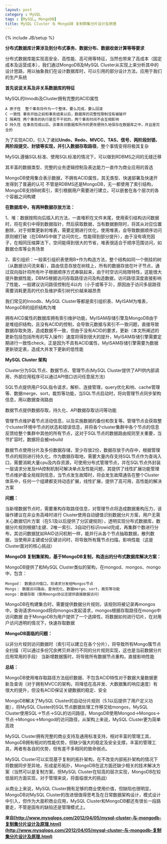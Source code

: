 ```yaml
---
layout: post
category : MySQL
tags : [MySQL, MongoDB]
title: MySQL Cluster 与 MongoDB 复制群集分片设计及原理
---
```

{% include JB/setup %}

**分布式数据库计算涉及到分布式事务、数据分布、数据收敛计算等等要求**

 分布式数据库能实现高安全、高性能、高可用等特征，当然也带来了高成本（固定成本及运营成本），我们通过MongoDB及MySQL Cluster从实现上来分析其中的设计思路，用以抽象我们在设计数据库时，可以引用的部分设计方法，应用于我们的生产系统
 
 **首先说说关系及非关系数据库的特征**
 
 MySQL的Innodb及Cluster拥有完整的ACID属性
 
    A 原子性  整个事务将作为一个整体，要么完成，要么回滚
    C 一致性 事务开始之前和事务结束以后，数据库的完整性限制没有被破坏
    I 隔离性 两个事务的执行是互不干扰的，两个事务时间不会互相影响
    D 持久性 在事务完成以后，该事务对数据库所作的更改便持久地保存在数据库之中，并且是完全的

为了实现ACID，引入了诸如**Undo、Redo、MVCC、TAS、信号、两阶段封锁、两阶段提交、封锁等实现，并引入数据存取路径**，整个事情变得将极其复杂

MySQL遵循SQL标准、使用SQL标准的情况下，可以做到RDBMS之间的无缝迁移

其丰富的数据类型、完整的业务逻辑控制及表达能力一直作为商业应用的首选
 
MongoDB使用集合表示数据，不拥有ACID属性，其无类型、快速部署及快速开发得到了普遍的认可
 不管是RDBMS还是MongoDB，无一都使用了索引结构，MongoDB支持B树索引，索引根据用户需要进行建立，可以嵌套在各个层次的各个容器之间构建
 
**在数据库中，有两种数据存放方法：**

1、堆：数据按照向后插入的方法，一直堆积在文件末尾，使用索引结构访问数据时，将在索引中得到数据指针，然后获取数据，当有数据删除时，将其从对应位置删除，对于频繁更新的堆表，需要定期进行优化，使用堆表，会导致数据顺序访问原则被打破（在DBMS中做了访问优化，性能得到部分提升），由于没有填充因子，在相同压缩算法下，空间能得到很大的节省，堆表很适合于顺序范围访问，如数据仓库等业务场景

2、索引组织：一般索引组织表使用B+作为构造方法，整个结构如同一个倒挂的树（从数据访问流来看），路由信息存放在树枝上，所有的数据存放在叶子节点，通过双向指针将所有叶子根据顺序方式串联起来，由于时空访问局限特性，这能很大提升数据性能，DBMS根据访问存取路径访问及构造数据，访问路径深度直接影响了性能，一般建议访问路径控制在4以内（小于或等于3），原因由于访问多层路径需要消耗更高的代价及维护索引树代价越来越昂贵

我们常见的Innodb、MySQL Cluster等都是索引组织表、MyISAM为堆表，MongoDB的组织结构为堆

拥有AICD属性的数据库拥有索引维护功能，MyISAM存储引擎及MongoDB由于是堆组织结构，且没有ACID的控制，会导致元数据与索引不一致问题，直接导致数据存取失效，造成数据不一致，但由于没有ACID的要求，更新（本文所阐述的更新包括包括所有的写入操作）速度将得到很大的提升，MyISAM存储引擎需要定期进行一致性check，正是因为不具有ACID属性，MyISAM存储引擎需要为数据更新锁定表，造成大并发下更新的低性能

**MySQL Cluster 架构**
 
Cluster分为SQL节点、数据节点、管理节点(MySQL Cluster提供了API供内部调用，外部应用程序可以通过API借口访问任意层方法)

SQL节点提供用户SQL指令请求，解析、连接管理，query优化和响、cache管理等、数据merge、sort，裁剪等功能，当SQL节点启动时，将向管理节点同步架构信息，用以数据查询路由

数据节点提供数据存取，持久化、API数据存取访问等功能

管理节点维护着节点活动信息，以及实施数据的备份和恢复等。管理节点会获取整个cluster环境中节点的状态和错误信息，并将各个cluster集群中各个节点的信息反馈给整个集群中其他的所有节点，这对于SQL节点的数据路由规则至关重要，当节扩容时，数据将会被rebuild

数据节点使用分片及多份数据存储，至少存放2份，数据存放于内存中，根据管理节点的规则进行持久化，作为数据存取地，需要大量内存支持SQL节点作为查询入口，需要消耗大量cpu及内存资源，可使用分布式管理节点，并在SQL节点外封装一层请求分发及HA控制机制可解决单点及性能问题，其提供了线性扩展功能管理节点维护着全局规则信息，当节点发生故障时，将会发生故障通告在整个Cluster体系中，任何一个组建都支持动态扩展，线性扩展，提供了高可用，高性能的解决方案

**问题：**

当新增数据节点时，需要重构存取路径信息，对管理节点将造成数据重构压力，该操作建议在非业务高峰时进行
Cluster使用自动键值识别数据分片方案，用户无需关心数据切片方案（在5.1及以后提供了分区键规则），透明实现分布式数据库，数据分片规则根据1主键、2唯一索引、3自动行标识rowid完成，再集群个数进行分布，其访问数据犹如RAID访问机制一样，能并行从各个节点抽取数据，散列数据，当使用非主键或分区键访问时，将导致所有簇节点扫描，影响性能（这是Cluster面对的核心挑战）

**MongoDB 复制集架构，基于MongoDB复制，构造出的分布式数据库解决方案：**

MongoDB提供了和MySQL Cluster类似的架构，在mongod、mongos、mongo中，包含：

    Mongod： 数据访问借口，将请求分发给Mongos节点
    Mongs： 数据访问路由、查询优化、数据merge、sort，裁剪等功能
    mongo：数据存取（使用mongo协议还提供直接数据访问）

MongoDB在构建集合时，需要提供数据分片规则，该规则将被记录再mongos中，查询请求mongod将向mongos发起请求，mongos根据存取路径在mongo中访问数据
由于MongoDB为用户提供了一个选择性，将数据如何进行切片，在对用户访问透明的情况下，快速存取数据

**MongoDB面临的问题：**

以非分片规则访问数据时（索引可以建立在各个分片），将导致所有Mongo簇节点全扫描（可以通过多份冗余拷贝并进行不同的分片规则实现，这也是当前数据分片应用常用的手段）
当新增数据簇时，将导致所有数据节点重构，直接影响性能

**总结：**

 MongoDB使用堆存取路径方法组织数据、不包含ACID特性对于数据大量数据更新及查询（对于拥有MVCC的架构，将降低在高并发、大数据集的响应速度）有很大的提升，但没有ACID保证关键数据的稳定、安全

MongoDB解决了MySQL Cluster的自动分片规则（5.1以后提供了用户定义功能），将MySQL Cluster的SQL节点数据处理工作移交给mongos，MySQL Cluster使用SQL->节点->SQL的访问路径，MongoDB使用Mongod->Mongos->节点->Mongos->Mongod的访问路径，从架构上来说，MySQL Cluster更为简单高效

MySQL Cluster拥有完整的商业支持及通用标准支持，相对丰富的管理工具，MongoDB拥有相对的性能优势，但缺少强大的稳定及安全支撑，丰富的管理工具，两者有各自的优势，但有差不多相同的致命弱点。

MySQL Cluster可以实现基于复制的拓扑架构，在不改变内部拓扑架构的情况下将数据同步至异地，形成星形拓扑，MongoDB在这方面还缺少相关的技术解决方案（当然可以是复制方案，但MySQL Cluster在较高的层次实现，MongoDB在较低层的方面实现，对于管理来说，将面临很大的挑战）

从商业上来说，MySQL Cluster拥有足够的商业使用价值，但缺陷也很明显，MongoDB对MySQL Cluster的改进很值得思考及在日常数据架构设计，模式设计中引入，但作为大面积商业应用，MySQL Cluster和MongoDB都还有很长一段路要走，不管是固有的缺陷还是管理模式上。

**来自[http://www.mysqlops.com/2012/04/05/mysql-cluster-与-mongodb-复制集分片设计及原理.html](http://www.mysqlops.com/2012/04/05/mysql-cluster-与-mongodb-复制集分片设计及原理.html)**